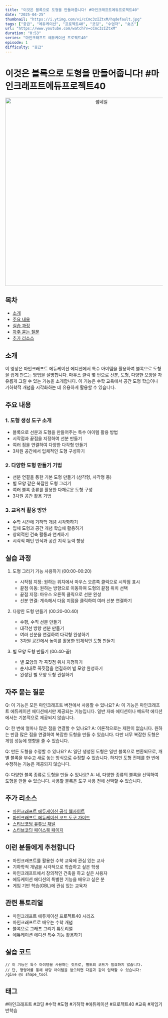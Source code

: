 ```yaml
---
title: "이것은 블록으로 도형을 만들어줍니다! #마인크래프트에듀프로젝트40"
date: "2025-04-25"
thumbnail: "https://i.ytimg.com/vi/cCmc3zIZtxM/hqdefault.jpg"
tags: ["중급", "에듀케이션", "프로젝트40", "코딩", "수업자", "숏츠"]
url: "https://www.youtube.com/watch?v=cCmc3zIZtxM"
duration: "0:53"
series: "마인크래프트 에듀케이션 프로젝트40"
episode: 1
difficulty: "중급"
---
```


# 이것은 블록으로 도형을 만들어줍니다! #마인크래프트에듀프로젝트40

<div align="center">
<img src="https://i.ytimg.com/vi/cCmc3zIZtxM/hqdefault.jpg" alt="썸네일" width="600"/>
</div>

## 목차
- [소개](#소개)
- [주요 내용](#주요-내용)
- [실습 과정](#실습-과정)
- [자주 묻는 질문](#자주-묻는-질문)
- [추가 리소스](#추가-리소스)

## 소개
이 영상은 마인크래프트 에듀케이션 에디션에서 특수 아이템을 활용하여 블록으로 도형을 쉽게 만드는 방법을 설명합니다. 마우스 클릭 몇 번으로 선분, 도형, 다양한 모양을 자유롭게 그릴 수 있는 기능을 소개합니다. 이 기능은 수학 교육에서 공간 도형 학습이나 기하학적 개념을 시각화하는 데 유용하게 활용할 수 있습니다.

## 주요 내용

### 1. 도형 생성 도구 소개
- 블록으로 선분과 도형을 만들어주는 특수 아이템 활용 방법
- 시작점과 끝점을 지정하여 선분 만들기
- 여러 점을 연결하여 다양한 다각형 만들기
- 3차원 공간에서 입체적인 도형 구성하기

### 2. 다양한 도형 만들기 기법
- 선분 연결을 통한 기본 도형 만들기 (삼각형, 사각형 등)
- 별 모양 같은 복잡한 도형 그리기
- 여러 블록 종류를 활용한 다채로운 도형 구성
- 3차원 공간 활용 기법

### 3. 교육적 활용 방안
- 수학 시간에 기하학 개념 시각화하기
- 입체 도형과 공간 개념 학습에 활용하기
- 창의적인 건축 활동과 연계하기
- 시각적 패턴 인식과 공간 지각 능력 향상

## 실습 과정
1. 도형 그리기 기능 사용하기 (00:00-00:20)
   - 시작점 지정: 원하는 위치에서 마우스 오른쪽 클릭으로 시작점 표시
   - 끝점 이동: 원하는 방향으로 이동하여 도형의 끝점 위치 선택
   - 끝점 지정: 마우스 오른쪽 클릭으로 선분 완성
   - 선분 연결: 계속해서 다음 지점을 클릭하여 여러 선분 연결하기

2. 다양한 도형 만들기 (00:20-00:40)
   - 수평, 수직 선분 만들기
   - 대각선 방향 선분 만들기
   - 여러 선분을 연결하여 다각형 완성하기
   - 3차원 공간에서 높이를 활용한 입체적인 도형 만들기

3. 별 모양 도형 만들기 (00:40-끝)
   - 별 모양의 각 꼭짓점 위치 지정하기
   - 순서대로 꼭짓점을 연결하여 별 모양 완성하기
   - 완성된 별 모양 도형 관찰하기

## 자주 묻는 질문
Q: 이 기능은 모든 마인크래프트 버전에서 사용할 수 있나요?
A: 이 기능은 마인크래프트 에듀케이션 에디션에서만 제공되는 기능입니다. 일반 자바 에디션이나 베드락 에디션에서는 기본적으로 제공되지 않습니다.

Q: 한 번에 얼마나 많은 점을 연결할 수 있나요?
A: 이론적으로는 제한이 없습니다. 원하는 만큼 많은 점을 연결하여 복잡한 도형을 만들 수 있습니다. 다만 너무 복잡한 도형은 게임 성능에 영향을 줄 수 있습니다.

Q: 만든 도형을 수정할 수 있나요?
A: 일단 생성된 도형은 일반 블록으로 변환되므로, 개별 블록을 부수고 새로 놓는 방식으로 수정할 수 있습니다. 하지만 도형 전체를 한 번에 수정하는 기능은 제공되지 않습니다.

Q: 다양한 블록 종류로 도형을 만들 수 있나요?
A: 네, 다양한 종류의 블록을 선택하여 도형을 만들 수 있습니다. 사용할 블록은 도구 사용 전에 선택할 수 있습니다.

## 추가 리소스
- [마인크래프트 에듀케이션 공식 웹사이트](https://education.minecraft.net/)
- [마인크래프트 에듀케이션 코드 도구 가이드](https://education.minecraft.net/ko-kr/resources/computer-science-subject-kit)
- [스티브코딩 유튜브 채널](https://www.youtube.com/@stevecoding)
- [스티브코딩 페이스북 페이지](https://www.facebook.com/stvcoding/)

## 이런 분들에게 추천합니다
- 마인크래프트를 활용한 수학 교육에 관심 있는 교사
- 기하학적 개념을 시각적으로 학습하고 싶은 학생
- 마인크래프트에서 창의적인 건축을 하고 싶은 사용자
- 에듀케이션 에디션의 특별한 기능을 배우고 싶은 분
- 게임 기반 학습(GBL)에 관심 있는 교육자

## 관련 튜토리얼
- 마인크래프트 에듀케이션 프로젝트40 시리즈
- 마인크래프트로 배우는 수학 개념
- 블록으로 그래프 그리기 튜토리얼
- 에듀케이션 에디션 특수 기능 활용하기

## 실습 코드
```
// 이 기능은 특수 아이템을 사용하는 것으로, 별도의 코드가 필요하지 않습니다.
// 단, 명령어를 통해 해당 아이템을 얻으려면 다음과 같이 입력할 수 있습니다:
/give @s shape_tool
```

## 태그
#마인크래프트 #코딩 #수학 #도형 #기하학 #에듀케이션 #프로젝트40 #교육 #게임기반학습